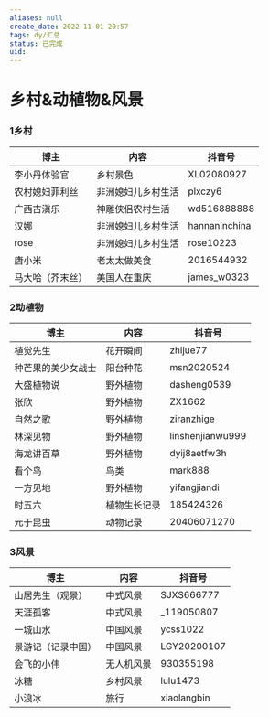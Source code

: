 ```yaml
---
aliases: null
create_date: 2022-11-01 20:57
tags: dy/汇总
status: 已完成 
uid: 
---
```




# 乡村&动植物&风景

### 1乡村

| 博主 | 内容 | 抖音号 |
| --- | --- | --- |
| 李小丹体验官 | 乡村景色 | XL02080927 |
| 农村媳妇菲利丝 | 非洲媳妇儿乡村生活 | plxczy6 |
| 广西古滇乐 | 神雕侠侣农村生活 | wd516888888 |
| 汉娜 | 非洲媳妇儿乡村生活 | hannaninchina |
| rose | 非洲媳妇儿乡村生活 | rose10223 |
| 唐小米 | 老太太做美食 | 2016544932 |
| 马大哈（芥末丝） | 美国人在重庆 | james_w0323 |

### 2动植物

| 博主 | 内容 | 抖音号 |
| --- | --- | --- |
| 植觉先生 | 花开瞬间 | zhijue77 |
| 种芒果的美少女战士 | 阳台种花 | msn2020524 |
| 大盛植物说 | 野外植物 | dasheng0539 |
| 张欣 | 野外植物 | ZX1662 |
| 自然之歌 | 野外植物 | ziranzhige |
| 林深见物 | 野外植物 | linshenjianwu999 |
| 海龙讲百草 | 野外植物 | dyij8aetfw3h |
| 看个鸟 | 鸟类 | mark888 |
| 一方见地 | 野外植物 | yifangjiandi |
| 时五六 | 植物生长记录 | 185424326 |
| 元于昆虫 | 动物记录 | 20406071270 |

### 3风景

| 博主 | 内容 | 抖音号 |
| --- | --- | --- |
| 山居先生（观景） | 中式风景 | SJXS666777 |
| 天涯孤客 | 中式风景 | _119050807 |
| 一城山水 | 中国风景 | ycss1022 |
| 景游记（记录中国） | 中国风景 | LGY20200107 |
| 会飞的小伟 | 无人机风景 | 930355198 |
| 冰糖 | 乡村风景 | lulu1473 |
| 小浪冰 | 旅行 | xiaolangbin |